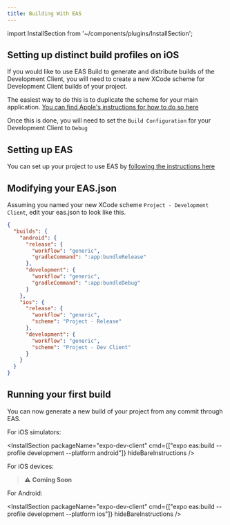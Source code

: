 ```yaml
---
title: Building With EAS
---
```


import InstallSection from '~/components/plugins/InstallSection';

## Setting up distinct build profiles on iOS

If you would like to use EAS Build to generate and distribute builds of the Development Client, you will need to create a new XCode scheme for Development Client builds of your project.

The easiest way to do this is to duplicate the scheme for your main application.  [You can find Apple's instructions for how to do so here](https://developer.apple.com/library/archive/documentation/ToolsLanguages/Conceptual/Xcode_Overview/ManagingSchemes.html)

Once this is done, you will need to set the `Build Configuration` for your Development Client to `Debug`

## Setting up EAS

You can set up your project to use EAS by [following the instructions here](/build/eas-build-in-5-minutes/#configure-your-project-for-eas-build)

## Modifying your EAS.json

Assuming you named your new XCode scheme `Project - Development Client`, edit your eas.json to look like this.

```json
{
  "builds": {
    "android": {
      "release": {
        "workflow": "generic",
        "gradleCommand": ":app:bundleRelease"
      },
      "development": {
        "workflow": "generic",
        "gradleCommand": ":app:bundleDebug"
      }
    },
    "ios": {
      "release": {
        "workflow": "generic",
        "scheme": "Project - Release"
      },
      "development": {
        "workflow": "generic",
        "scheme": "Project - Dev Client"
      }
    }
  }
}
```

## Running your first build

You can now generate a new build of your project from any commit through EAS.

For iOS simulators:

<InstallSection packageName="expo-dev-client" cmd={["expo eas:build --profile development --platform android"]} hideBareInstructions />

For iOS devices:
> ⚠️ **Coming Soon** 

For Android:

<InstallSection packageName="expo-dev-client" cmd={["expo eas:build --profile development --platform ios"]} hideBareInstructions />